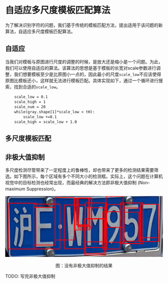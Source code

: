 # 自适应多尺度模板匹配算法
为了解决识别字符的问题，我们基于传统的模板匹配方法，提出适用于该问题的新算法，自适应多尺度模板匹配算法。
## 自适应
当我们对模板与原图进行尺度的调整的时候，是放大还是缩小是一个问题。为此，我们可以使用自适应的算法。该算法的思想是基于模板的长宽对scale参数进行调整，我们想要模板至少是比原图小一点的，因此最小的尺度`scale_low`不应该使得原图比模板还小，这样就无法进行模板匹配。具体实现如下，通过一个循环进行搜索，找到合适的`scale_low`。
```
    scale_low = 0.1
    scale_high = 1
    scale_num = 20
    while(gray.shape[1]*scale_low < tH):
        scale_low +=0.1
    scale_high = scale_low + 1.0
```

## 多尺度模板匹配

## 非极大值抑制
多尺度检测尽管带来了一定程度上的鲁棒性，却也带来了更多的检测结果需要筛选。如下图所示，每个区域有多个不同大小的检测框。实际上，这个问题在计算机视觉中的目标检测也经常出现，而最经典的解决方法即非极大值抑制 (Non-maximum Suppression)。

![](report_img/without_nms.png)
<center>图：没有非极大值抑制的结果</center>

TODO: 写完非极大值抑制



